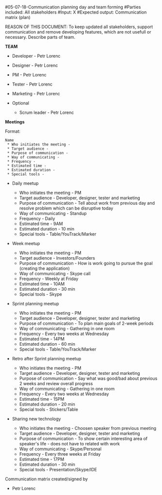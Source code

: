   #05-07-18-Communication planning day and team forming
  #Parties included: All stakeholders
  #Input: X
  #Expected output: Communication matrix (plan)

REASON OF THIS DOCUMENT: To keep updated all stakeholders, support communication and remove developing features, which are not usefull or necessary. Describe parts of team.

**TEAM**

  * Developer - Petr Lorenc
  * Designer - Petr Lorenc
  * PM - Petr Lorenc
  * Tester - Petr Lorenc
  * Marketing - Petr Lorenc

  * Optional
    * Scrum leader - Petr Lorenc

**Meetings**

Format:

    Name 
     * Who initiates the meeting -
     * Target audience -
     * Purpose of communication -
     * Way of communicating -
     * Frequency -
     * Estimated time -
     * Estimated duration - 
     * Special tools - 

 * Daily meetup 
     * Who initiates the meeting - PM 
     * Target audience - Developer, designer, tester and marketing
     * Purpose of communication - Tell about work from previous day and resolve problem which can be disruptive today
     * Way of communicating - Standup
     * Frequency - Daily
     * Estimated time - 9AM
     * Estimated duration - 10 min
     * Special tools - Table/YouTrack/Marker

* Week meetup 
     * Who initiates the meeting - PM 
     * Target audience - Investors/Founders
     * Purpose of communication - How is work going to pursue the goal (creating the application)
     * Way of communicating - Skype call
     * Frequency - Weekly at Friday
     * Estimated time - 10AM
     * Estimated duration - 30 min
     * Special tools - Skype


 * Sprint planning meetup
     * Who initiates the meeting - PM
     * Target audience - Developer, designer, tester and marketing
     * Purpose of communication - To plan main goals of 2-week periods 
     * Way of communicating - Gathering in one room
     * Frequency - Every two weeks at Wednesday
     * Estimated time - 14PM
     * Estimated duration - 60 min
     * Special tools - Table/YouTrack/Marker


 * Retro after Sprint planning meetup
     * Who initiates the meeting - PM
     * Target audience - Developer, designer, tester and marketing
     * Purpose of communication - Say what was good/bad about previous 2 weeks and review overall progress
     * Way of communicating - Gathering in one room
     * Frequency - Every two weeks at Wednesday
     * Estimated time - 15PM
     * Estimated duration - 20 min
     * Special tools - Stickers/Table


  * Sharing new technology
     * Who initiates the meeting - Choosen speaker from previous meeting
     * Target audience - Developer, designer, tester and marketing
     * Purpose of communication - To show certain interesting area of speaker's life - does not have to related with work
     * Way of communicating - Skype/Personal
     * Frequency - Every three weeks at Friday
     * Estimated time - 17PM
     * Estimated duration - 30 min
     * Special tools - Presentation/Skype/IDE

Communication matrix created/signed by

 * Petr Lorenc



